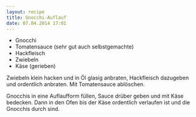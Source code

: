```yaml
---
layout: recipe
title: Gnocchi-Auflauf
date: 07.04.2014 17:01
---
```


* Gnocchi
* Tomatensauce (sehr gut auch selbstgemachte)
* Hackfleisch
* Zwiebeln
* Käse (gerieben)

Zwiebeln klein hacken und in Öl glasig anbraten, Hackfleisch dazugeben und ordentlich anbraten.
Mit Tomatensauce ablöschen.

Gnocchis in eine Auflaufform füllen, Sauce drüber geben und mit Käse bedecken.
Dann in den Ofen bis der Käse ordentlich verlaufen ist und die Gnocchis durch sind.
